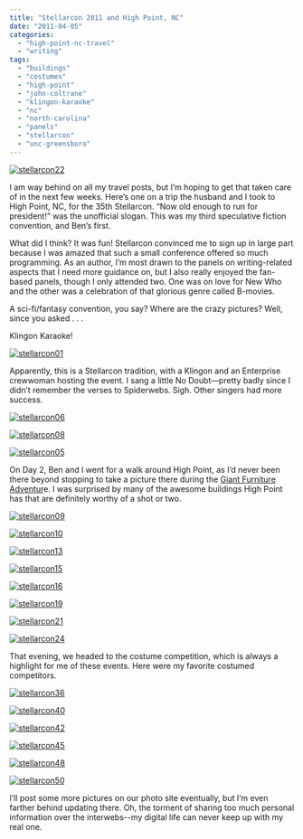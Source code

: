 ```yaml
---
title: "Stellarcon 2011 and High Point, NC"
date: "2011-04-05"
categories:
  - "high-point-nc-travel"
  - "writing"
tags:
  - "buildings"
  - "costumes"
  - "high-point"
  - "john-coltrane"
  - "klingon-karaoke"
  - "nc"
  - "north-carolina"
  - "panels"
  - "stellarcon"
  - "unc-greensboro"
---
```





<div class="caption">

[![](http://www.rebeccagomezfarrell.com/wp-content/uploads/2011/04/stellarcon22.jpg "stellarcon22")](http://www.rebeccagomezfarrell.com/wp-content/uploads/2011/04/stellarcon22.jpg)</div>


I am way behind on all my travel posts, but I’m hoping to get that taken care of in the next few weeks. Here’s one on a trip the husband and I took to High Point, NC, for the 35th Stellarcon. “Now old enough to run for president!” was the unofficial slogan. This was my third speculative fiction convention, and Ben’s first.

What did I think? It was fun! Stellarcon convinced me to sign up in large part because I was amazed that such a small conference offered so much programming. As an author, I’m most drawn to the panels on writing-related aspects that I need more guidance on, but I also really enjoyed the fan-based panels, though I only attended two. One was on love for New Who and the other was a celebration of that glorious genre called B-movies.

A sci-fi/fantasy convention, you say? Where are the crazy pictures? Well, since you asked . . .

Klingon Karaoke!

[![](http://www.rebeccagomezfarrell.com/wp-content/uploads/2011/04/stellarcon01-300x286.jpg "stellarcon01")](http://www.rebeccagomezfarrell.com/wp-content/uploads/2011/04/stellarcon01.jpg)

Apparently, this is a Stellarcon tradition, with a Klingon and an Enterprise crewwoman hosting the event. I sang a little No Doubt—pretty badly since I didn’t remember the verses to Spiderwebs. Sigh. Other singers had more success.




<div class="caption">

[![](http://www.rebeccagomezfarrell.com/wp-content/uploads/2011/04/stellarcon06.jpg "stellarcon06")](http://www.rebeccagomezfarrell.com/wp-content/uploads/2011/04/stellarcon06.jpg)</div>





<div class="caption">

[![](http://www.rebeccagomezfarrell.com/wp-content/uploads/2011/04/stellarcon08.jpg "stellarcon08")](http://www.rebeccagomezfarrell.com/wp-content/uploads/2011/04/stellarcon08.jpg)</div>





<div class="caption">

[![](http://www.rebeccagomezfarrell.com/wp-content/uploads/2011/04/stellarcon05.jpg "stellarcon05")](http://www.rebeccagomezfarrell.com/wp-content/uploads/2011/04/stellarcon05.jpg)</div>


On Day 2, Ben and I went for a walk around High Point, as I’d never been there beyond stopping to take a picture there during the [Giant Furniture Adventur](http://blastanova.com/photoalbum/index.html?path=Adventures/Furniture%20Adventure,%20Piedmont,%20NC)e. I was surprised by many of the awesome buildings High Point has that are definitely worthy of a shot or two.




<div class="caption">

[![](http://www.rebeccagomezfarrell.com/wp-content/uploads/2011/04/stellarcon09.jpg "stellarcon09")](http://www.rebeccagomezfarrell.com/wp-content/uploads/2011/04/stellarcon09.jpg)</div>





<div class="caption">

[![](http://www.rebeccagomezfarrell.com/wp-content/uploads/2011/04/stellarcon10.jpg "stellarcon10")](http://www.rebeccagomezfarrell.com/wp-content/uploads/2011/04/stellarcon10.jpg)</div>





<div class="caption">

[![](http://www.rebeccagomezfarrell.com/wp-content/uploads/2011/04/stellarcon13.jpg "stellarcon13")](http://www.rebeccagomezfarrell.com/wp-content/uploads/2011/04/stellarcon13.jpg)</div>


[![](http://www.rebeccagomezfarrell.com/wp-content/uploads/2011/04/stellarcon15.jpg "stellarcon15")](http://www.rebeccagomezfarrell.com/wp-content/uploads/2011/04/stellarcon15.jpg)




<div class="caption">

[![](http://www.rebeccagomezfarrell.com/wp-content/uploads/2011/04/stellarcon16.jpg "stellarcon16")](http://www.rebeccagomezfarrell.com/wp-content/uploads/2011/04/stellarcon16.jpg)</div>





<div class="caption">

[![](http://www.rebeccagomezfarrell.com/wp-content/uploads/2011/04/stellarcon19.jpg "stellarcon19")](http://www.rebeccagomezfarrell.com/wp-content/uploads/2011/04/stellarcon19.jpg)</div>


[![](http://www.rebeccagomezfarrell.com/wp-content/uploads/2011/04/stellarcon21.jpg "stellarcon21")](http://www.rebeccagomezfarrell.com/wp-content/uploads/2011/04/stellarcon21.jpg)




<div class="caption">

[![](http://www.rebeccagomezfarrell.com/wp-content/uploads/2011/04/stellarcon24.jpg "stellarcon24")](http://www.rebeccagomezfarrell.com/wp-content/uploads/2011/04/stellarcon24.jpg)</div>


That evening, we headed to the costume competition, which is always a highlight for me of these events. Here were my favorite costumed competitors.




<div class="caption">

[![](http://www.rebeccagomezfarrell.com/wp-content/uploads/2011/04/stellarcon36.jpg "stellarcon36")](http://www.rebeccagomezfarrell.com/wp-content/uploads/2011/04/stellarcon36.jpg)</div>





<div class="caption">

[![](http://www.rebeccagomezfarrell.com/wp-content/uploads/2011/04/stellarcon40.jpg "stellarcon40")](http://www.rebeccagomezfarrell.com/wp-content/uploads/2011/04/stellarcon40.jpg)</div>





<div class="caption">

[![](http://www.rebeccagomezfarrell.com/wp-content/uploads/2011/04/stellarcon42.jpg "stellarcon42")](http://www.rebeccagomezfarrell.com/wp-content/uploads/2011/04/stellarcon42.jpg)</div>





<div class="caption">

[![](http://www.rebeccagomezfarrell.com/wp-content/uploads/2011/04/stellarcon45.jpg "stellarcon45")](http://www.rebeccagomezfarrell.com/wp-content/uploads/2011/04/stellarcon45.jpg)</div>





<div class="caption">

[![](http://www.rebeccagomezfarrell.com/wp-content/uploads/2011/04/stellarcon48.jpg "stellarcon48")](http://www.rebeccagomezfarrell.com/wp-content/uploads/2011/04/stellarcon48.jpg)</div>





<div class="caption">

[![](http://www.rebeccagomezfarrell.com/wp-content/uploads/2011/04/stellarcon50.jpg "stellarcon50")](http://www.rebeccagomezfarrell.com/wp-content/uploads/2011/04/stellarcon50.jpg)</div>


I’ll post some more pictures on our photo site eventually, but I’m even farther behind updating there. Oh, the torment of sharing too much personal information over the interwebs--my digital life can never keep up with my real one.
